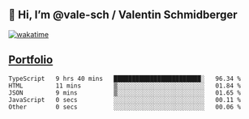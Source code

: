 ## 👋 Hi, I’m @vale-sch / Valentin Schmidberger
[![wakatime](https://wakatime.com/badge/user/7560c813-56c2-4ce8-b378-268c8ee84276.svg)](https://wakatime.com/@7560c813-56c2-4ce8-b378-268c8ee84276)
##  [Portfolio](https://vale-sch.github.io/ValentinSchmidberger/ "Portfolio")
<!--START_SECTION:waka-->

```text
TypeScript   9 hrs 40 mins   ████████████████████████░   96.34 %
HTML         11 mins         ▒░░░░░░░░░░░░░░░░░░░░░░░░   01.84 %
JSON         9 mins          ▒░░░░░░░░░░░░░░░░░░░░░░░░   01.65 %
JavaScript   0 secs          ░░░░░░░░░░░░░░░░░░░░░░░░░   00.11 %
Other        0 secs          ░░░░░░░░░░░░░░░░░░░░░░░░░   00.06 %
```

<!--END_SECTION:waka-->
